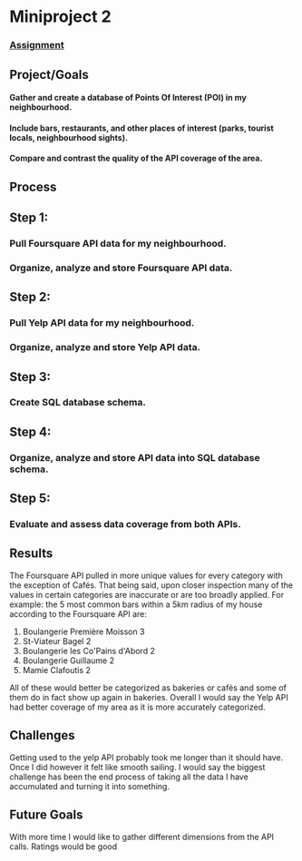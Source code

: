 # Miniproject 2

### [Assignment](assignment.md)

## Project/Goals
#### Gather and create a database of Points Of Interest (POI) in my neighbourhood. 
#### Include bars, restaurants, and other places of interest (parks, tourist locals, neighbourhood sights).
#### Compare and contrast the quality of the API coverage of the area.

## Process
## Step 1: 
### Pull Foursquare API data for my neighbourhood.
### Organize, analyze and store Foursquare API data.
## Step 2:
### Pull Yelp API data for my neighbourhood.
### Organize, analyze and store Yelp API data.
## Step 3: 
### Create SQL database schema.
## Step 4:
### Organize, analyze and store API data into SQL database schema.
## Step 5:
### Evaluate and assess data coverage from both APIs.


## Results
The Foursquare API pulled in more unique values for every category with the exception of Cafés.  That being said, upon closer inspection many of the values in certain categories are inaccurate or are too broadly applied.  For example: the 5 most common bars within a 5km radius of my house according to the Foursquare API are:

1. Boulangerie Première Moisson        3
2. St-Viateur Bagel                    2
3. Boulangerie les Co'Pains d'Abord    2
4. Boulangerie Guillaume               2
5. Mamie Clafoutis                     2

All of these would better be categorized as bakeries or cafés and some of them do in fact show up again in bakeries.
Overall I would say the Yelp API had better coverage of my area as it is more accurately categorized.

## Challenges 
Getting used to the yelp API probably took me longer than it should have.  Once I did however it felt like smooth sailing.  I would say the biggest challenge has been the end process of taking all the data I have accumulated and turning it into something.

## Future Goals
With more time I would like to gather different dimensions from the API calls.  Ratings would be good
